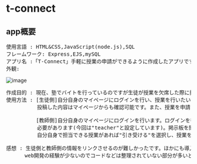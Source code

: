 # t-connect
## app概要
<pre>
使用言語 : HTML&CSS,JavaScript(node.js),SQL
フレームワーク: Express,EJS,mySQL
アプリ名 :「T-Connect」手軽に授業の申請ができるように作成したアプリです。
外観: 
</pre>
![image](https://user-images.githubusercontent.com/75178567/106334478-19c41d00-62ce-11eb-82bd-552fe32b7937.png)
<pre>
作成目的 : 現在、塾でバイトを行っているのですが生徒が授業を欠席した際に振替を行う手間ができるだけ少なくなればと思い作成してみました。
使用方法 : [生徒側]自分自身のマイページにログインを行い、授業を行いたい日付・時間・教科を選択し、掲示板に投稿します。
          投稿した内容はマイページからも確認可能です。また、授業を申請すると"申請中"、教師側が承認すると"承認"と表示されます。
          
        　[教師側]自分自身のマイページにログインを行います。ログインを行う際は事前に塾などで設定しているパスワードを打ち込む
          必要があります(今回は"teacher"と設定しています)。掲示板を閲覧し、生徒が申請している授業一覧を確認できます。
          自分自身で担当できる授業があれば"引き受ける"を選択し、授業を担当することができます。担当している授業はマイページで確認できます。

感想 : 生徒側と教師側の情報をリンクさせるのが難しかったです。ほかにも導入したい機能はいくつかありましたが技術不足で今回は導入できていません。
      web開発の経験が少ないのでコードなどは整理されていない部分が多いと思います。機能面でも物足りない部分も多々あると思いますが、軽い気持ちで拝見してもらえるとありがたいです。
</pre>
